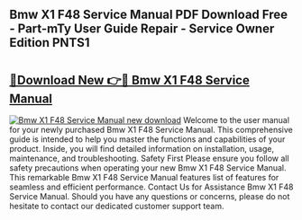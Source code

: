 ## Bmw X1 F48 Service Manual PDF Download Free - Part-mTy User Guide Repair - Service Owner Edition PNTS1

# <h2><a href="http://bc31067.oget.top/?id=Bmw+X1+F48+Service+Manual">🔗Download New 👉🔴 Bmw X1 F48 Service Manual</a></h2>

[![Bmw X1 F48 Service Manual new download](https://i.imgur.com/5g1atiW.png)](http://bc31067.oget.top/?id=Bmw+X1+F48+Service+Manual)
Welcome to the user manual for your newly purchased Bmw X1 F48 Service Manual. This comprehensive guide is intended to help you master the functions and capabilities of your product. Inside, you will find detailed information on installation, usage, maintenance, and troubleshooting. Safety First Please ensure you follow all safety precautions when operating your new Bmw X1 F48 Service Manual. This remarkable Bmw X1 F48 Service Manual features list of features for seamless and efficient performance. Contact Us for Assistance Bmw X1 F48 Service Manual. Should you have any questions or concerns, please do not hesitate to contact our dedicated customer support team.
